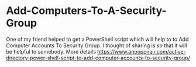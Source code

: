 # Add-Computers-To-A-Security-Group
One of my friend helped to get a PowerShell script which will help to to Add Computer Accounts To Security Group. 
I thought of sharing is so that it will be helpful to somebody. 
More details https://www.anoopcnair.com/active-directory-power-shell-script-to-add-computer-accounts-to-security-group/
